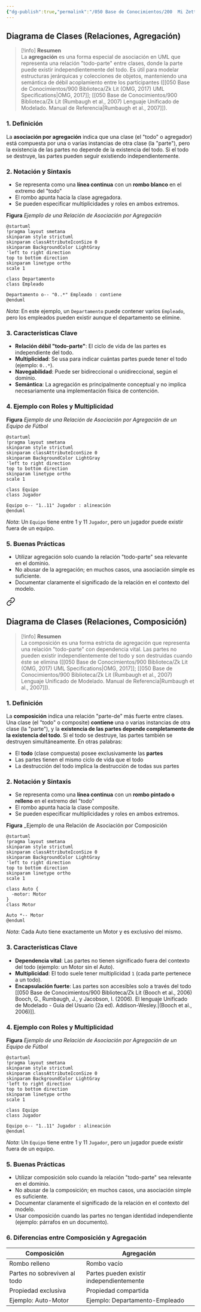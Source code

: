 ```yaml
---
{"dg-publish":true,"permalink":"/050 Base de Conocimientos/200  Mi Zettelkasten/100 Docencia/IS1/2025/Clase 13 Diagrama de Clases (Fundamentos, Elementos, Relaciones, etc.)/Zk Diagrama de Clases (Relaciones, Agregación)/","tags":["digitalGarden"]}
---
```


## Diagrama de Clases (Relaciones, Agregación)

> [!info]  **Resumen**  
> La **agregación** es una forma especial de asociación en UML que representa una relación "todo-parte" entre clases, donde la parte puede existir independientemente del todo. Es útil para modelar estructuras jerárquicas y colecciones de objetos, manteniendo una semántica de débil acoplamiento entre los participantes ([[050 Base de Conocimientos/900 Biblioteca/Zk Lit (OMG, 2017) UML Specifications\|OMG, 2017]]; [[050 Base de Conocimientos/900 Biblioteca/Zk Lit (Rumbaugh et al., 2007) Lenguaje Unificado de Modelado. Manual de Referencia\|Rumbaugh et al., 2007]]).

### 1. Definición

La **asociación por agregación** indica que una clase (el "todo" o agregador) está compuesta por una o varias instancias de otra clase (la "parte"), pero la existencia de las partes no depende de la existencia del todo. Si el todo se destruye, las partes pueden seguir existiendo independientemente.

### 2. Notación y Sintaxis

- Se representa como una **línea continua** con un **rombo blanco** en el extremo del "todo"
- El rombo apunta hacia la clase agregadora.
- Se pueden especificar multiplicidades y roles en ambos extremos.

**Figura**
_Ejemplo de una Relación de Asociación por Agregación_
```plantuml
@startuml 
!pragma layout smetana
skinparam style strictuml
skinparam classAttributeIconSize 0
skinparam BackgroundColor LightGray
'left to right direction
top to bottom direction
skinparam linetype ortho
scale 1

class Departamento
class Empleado

Departamento o-- "0..*" Empleado : contiene
@enduml
```
_Nota_: En este ejemplo, un `Departamento` puede contener varios `Empleado`, pero los empleados pueden existir aunque el departamento se elimine.

### 3. Características Clave

- **Relación débil "todo-parte"**: El ciclo de vida de las partes es independiente del todo.
- **Multiplicidad**: Se usa para indicar cuántas partes puede tener el todo (ejemplo: `0..*`).
- **Navegabilidad**: Puede ser bidireccional o unidireccional, según el dominio.
- **Semántica**: La agregación es principalmente conceptual y no implica necesariamente una implementación física de contención.

### 4. Ejemplo con Roles y Multiplicidad

**Figura**
_Ejemplo de una Relación de Asociación por Agregación de un Equipo de Fútbol_
```plantuml
@startuml 
!pragma layout smetana
skinparam style strictuml
skinparam classAttributeIconSize 0
skinparam BackgroundColor LightGray
'left to right direction
top to bottom direction
skinparam linetype ortho
scale 1

class Equipo
class Jugador

Equipo o-- "1..11" Jugador : alineación
@enduml
```
_Nota_: Un `Equipo` tiene entre 1 y 11 `Jugador`, pero un jugador puede existir fuera de un equipo.

### 5. Buenas Prácticas

- Utilizar agregación solo cuando la relación "todo-parte" sea relevante en el dominio.
- No abusar de la agregación; en muchos casos, una asociación simple es suficiente.
- Documentar claramente el significado de la relación en el contexto del modelo.


<div class="transclusion internal-embed is-loaded"><a class="markdown-embed-link" href="/050 Base de Conocimientos/200  Mi Zettelkasten/100 Docencia/IS1/2025/Clase 13 Diagrama de Clases (Fundamentos, Elementos, Relaciones, etc.)/Zk Diagrama de Clases (Relaciones, Composición)/#6-diferencia-entre-agregacion-y-composicion" aria-label="Open link"><svg xmlns="http://www.w3.org/2000/svg" width="24" height="24" viewBox="0 0 24 24" fill="none" stroke="currentColor" stroke-width="2" stroke-linecap="round" stroke-linejoin="round" class="svg-icon lucide-link"><path d="M10 13a5 5 0 0 0 7.54.54l3-3a5 5 0 0 0-7.07-7.07l-1.72 1.71"></path><path d="M14 11a5 5 0 0 0-7.54-.54l-3 3a5 5 0 0 0 7.07 7.07l1.71-1.71"></path></svg></a><div class="markdown-embed">




## Diagrama de Clases (Relaciones, Composición)

> [!info]  **Resumen**  
La composición es una forma estricta de agregación que representa una relación "todo-parte" con dependencia vital. Las partes no pueden existir independientemente del todo y son destruidas cuando éste se elimina ([[050 Base de Conocimientos/900 Biblioteca/Zk Lit (OMG, 2017) UML Specifications\|OMG, 2017]]; [[050 Base de Conocimientos/900 Biblioteca/Zk Lit (Rumbaugh et al., 2007) Lenguaje Unificado de Modelado. Manual de Referencia\|Rumbaugh et al., 2007]]).

### 1. Definición

La **composición** indica una relación "parte-de" más fuerte entre clases. Una clase (el "todo" o composite) **contiene** una o varias instancias de otra clase (la "parte"), y la **existencia de las partes depende completamente de la existencia del todo**. Si el todo se destruye, las partes también se destruyen simultáneamente. En otras palabras:
- El **todo** (clase compuesta) posee exclusivamente las **partes**
- Las partes tienen el mismo ciclo de vida que el todo
- La destrucción del todo implica la destrucción de todas sus partes

### 2. Notación y Sintaxis

- Se representa como una **línea continua** con un **rombo pintado o relleno** en el extremo del "todo"
- El rombo apunta hacia la clase composite.
- Se pueden especificar multiplicidades y roles en ambos extremos.

**Figura**
_Ejemplo de una Relación de Asociación por Composición
```plantuml
@startuml 
!pragma layout smetana
skinparam style strictuml
skinparam classAttributeIconSize 0
skinparam BackgroundColor LightGray
'left to right direction
top to bottom direction
skinparam linetype ortho
scale 1

class Auto {  
  -motor: Motor  
}  
class Motor  

Auto *-- Motor  
@enduml  
```
_Nota_: Cada Auto tiene exactamente un Motor y es exclusivo del mismo.

### 3. Características Clave

- **Dependencia vital**: Las partes no tienen significado fuera del contexto del todo (ejemplo: un Motor sin el Auto).
- **Multiplicidad**: El todo suele tener multiplicidad `1` (cada parte pertenece a un todo).
- **Encapsulación fuerte**: Las partes son accesibles solo a través del todo [[050 Base de Conocimientos/900 Biblioteca/Zk Lit (Booch et al., 2006) Booch, G., Rumbaugh, J., y Jacobson, I. (2006). El lenguaje Unificado de Modelado - Guía del Usuario (2a ed). Addison-Wesley.\|(Booch et al., 2006)]].

### 4. Ejemplo con Roles y Multiplicidad

**Figura**
_Ejemplo de una Relación de Asociación por Agregación de un Equipo de Fútbol_
```plantuml
@startuml 
!pragma layout smetana
skinparam style strictuml
skinparam classAttributeIconSize 0
skinparam BackgroundColor LightGray
'left to right direction
top to bottom direction
skinparam linetype ortho
scale 1

class Equipo
class Jugador

Equipo o-- "1..11" Jugador : alineación
@enduml
```
_Nota_: Un `Equipo` tiene entre 1 y 11 `Jugador`, pero un jugador puede existir fuera de un equipo.

### 5. Buenas Prácticas

- Utilizar composición solo cuando la relación "todo-parte" sea relevante en el dominio.
- No abusar de la composición; en muchos casos, una asociación simple es suficiente.
- Documentar claramente el significado de la relación en el contexto del modelo.
- Usar composición cuando las partes no tengan identidad independiente (ejemplo: párrafos en un documento).

### 6. Diferencias entre Composición y Agregación

|**Composición**|**Agregación**|
|---|---|
|Rombo relleno|Rombo vacío|
|Partes no sobreviven al todo|Partes pueden existir independientemente|
|Propiedad exclusiva|Propiedad compartida|
|Ejemplo: Auto-Motor|Ejemplo: Departamento-Empleado|


</div></div>
